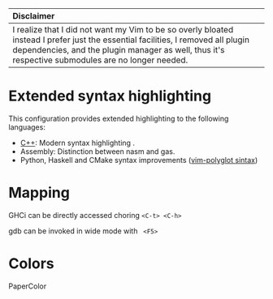| Disclaimer          |
|:---------------------------|
| I realize that I did not want my Vim to be so overly bloated instead I prefer just the essential facilities, I removed all plugin dependencies, and the plugin manager as well, thus it's respective submodules are no longer needed. |

# Extended syntax highlighting
This configuration provides extended highlighting to the following languages:
- [C++](https://github.com/bfrg/vim-cpp-modern):  Modern syntax highlighting .
- Assembly: Distinction between nasm and gas.
- Python, Haskell and CMake syntax improvements ([vim-polyglot sintax](https://github.com/sheerun/vim-polyglot))

# Mapping
GHCi can be directly accessed choring `<C-t> <C-h> `

gdb can be invoked in wide mode with ` <F5>`

# Colors
PaperColor
